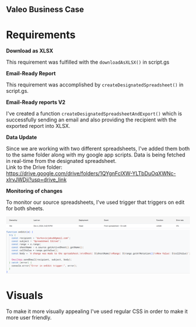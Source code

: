## Valeo Business Case

# Requirements

**Download as XLSX**  

This requirement was fulfilled with the `downloadAsXLSX()` in script.gs

**Email-Ready Report**  

This requirement was accomplished by `createDesignatedSpreadsheet()` in script.gs.

**Email-Ready reports V2**  

I've created a function `createDesignatedSpreadsheetAndExport()` which is successfully sending an email and also providing the recipient with the exported report into XLSX.

**Data Update**  

Since we are working with two different spreadsheets, I've added them both to the same folder along with my google app scripts. Data is being fetched in real-time from the designated spreadsheet.\
Link to the Drive folder: https://drive.google.com/drive/folders/1QYgnFcIXW-YLTbDuOqXWNc-xlrvJWDji?usp=drive_link

**Monitoring of changes**  

To monitor our source spreadsheets, I've used trigger that triggers on edit for both sheets.

![Project Logo](./images/trigger1.png)
![Project Logo](./images/trigger2.png)




# Visuals

To make it more visually appealing I've used regular CSS in order to make it more user friendly.

